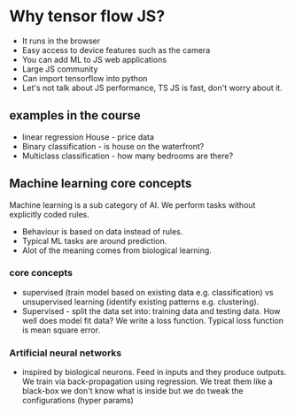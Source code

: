 # Why tensor flow JS? 

- It runs in the browser
- Easy access to device features such as the camera
- You can add ML to JS web applications
- Large JS community
- Can import tensorflow into python 
- Let's not talk about JS performance, TS JS is fast, don't worry about it.

## examples in the course 

- linear regression House - price data 
- Binary classification - is house on the waterfront?
- Multiclass classification - how many bedrooms are there?


## Machine learning core concepts

Machine learning is a sub category of AI. We perform tasks without explicitly coded rules. 
- Behaviour is based on data instead of rules.
- Typical ML tasks are around prediction. 
- Alot of the meaning comes from biological learning. 


### core concepts 
- supervised (train model based on existing data e.g. classification) vs unsupervised learning (identify existing patterns e.g. clustering).
- Supervised - split the data set into: training data and testing data. How well does model fit data? We write a loss function.  Typical loss function is mean square error. 


### Artificial neural networks

- inspired by biological neurons. Feed in inputs and they produce outputs. We train via back-propagation using regression. We treat them like a black-box we don't know what is inside but we do tweak the configurations (hyper params)
